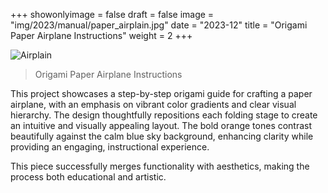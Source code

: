 +++
showonlyimage = false
draft = false 
image = "img/2023/manual/paper_airplain.jpg"
date = "2023-12"
title = "Origami Paper Airplane Instructions"
weight = 2
+++

<!--more-->

![Airplain][1]

> Origami Paper Airplane Instructions

This project showcases a step-by-step origami guide for crafting a paper airplane, with an emphasis on vibrant color gradients and clear visual hierarchy. The design thoughtfully repositions each folding stage to create an intuitive and visually appealing layout. The bold orange tones contrast beautifully against the calm blue sky background, enhancing clarity while providing an engaging, instructional experience.

This piece successfully merges functionality with aesthetics, making the process both educational and artistic.

[1]: /img/2023/manual/paper_airplain.jpg
